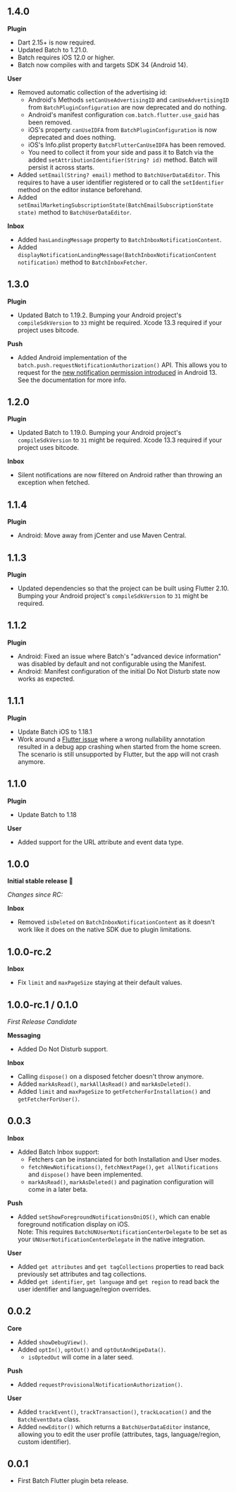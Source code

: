 ## 1.4.0

**Plugin**

* Dart 2.15+ is now required.
* Updated Batch to 1.21.0. 
* Batch requires iOS 12.0 or higher.
* Batch now compiles with and targets SDK 34 (Android 14).

**User**

* Removed automatic collection of the advertising id:
  * Android's Methods `setCanUseAdvertisingID` and `canUseAdvertisingID` from `BatchPluginConfiguration` are now deprecated and do nothing.
  * Android's manifest configuration `com.batch.flutter.use_gaid` has been removed.
  * iOS's property `canUseIDFA` from `BatchPluginConfiguration` is now deprecated and does nothing.
  * iOS's Info.plist property `BatchFlutterCanUseIDFA` has been removed.
  * You need to collect it from your side and pass it to Batch via the added `setAttributionIdentifier(String? id)` method. Batch will persist it across starts.
* Added `setEmail(String? email)` method to `BatchUserDataEditor`. This requires to have a user identifier registered or to call the `setIdentifier` method on the editor instance beforehand.
* Added `setEmailMarketingSubscriptionState(BatchEmailSubscriptionState state)` method to `BatchUserDataEditor`. 

**Inbox**

* Added `hasLandingMessage` property to `BatchInboxNotificationContent`.
* Added `displayNotificationLandingMessage(BatchInboxNotificationContent notification)` method to `BatchInboxFetcher`.  

  
## 1.3.0

**Plugin**

* Updated Batch to 1.19.2.
  Bumping your Android project's `compileSdkVersion` to `33` might be required.
  Xcode 13.3 required if your project uses bitcode.

**Push**

* Added Android implementation of the `batch.push.requestNotificationAuthorization()` API. This allows you to request for the [new notification permission introduced](https://developer.android.com/about/versions/13/changes/notification-permission) in Android 13. See the documentation for more info.

## 1.2.0

**Plugin**

* Updated Batch to 1.19.0.
  Bumping your Android project's `compileSdkVersion` to `31` might be required.
  Xcode 13.3 required if your project uses bitcode.

**Inbox**

* Silent notifications are now filtered on Android rather than throwing an exception when fetched.

## 1.1.4

**Plugin**

* Android: Move away from jCenter and use Maven Central.

## 1.1.3

**Plugin**

* Updated dependencies so that the project can be built using Flutter 2.10.  
  Bumping your Android project's `compileSdkVersion` to `31` might be required.

## 1.1.2

**Plugin**

* Android: Fixed an issue where Batch's "advanced device information" was disabled by default and not configurable using the Manifest.
* Android: Manifest configuration of the initial Do Not Disturb state now works as expected.

## 1.1.1

**Plugin**

* Update Batch iOS to 1.18.1
* Work around a [Flutter issue](https://github.com/flutter/flutter/issues/67624#issuecomment-801971172) where a wrong nullability annotation resulted in a debug app crashing when started from the home screen.
  The scenario is still unsupported by Flutter, but the app will not crash anymore.

## 1.1.0

**Plugin**

* Update Batch to 1.18

**User**

* Added support for the URL attribute and event data type.

## 1.0.0

**Initial stable release 🎉**

_Changes since RC:_ 

**Inbox**

* Removed `isDeleted` on `BatchInboxNotificationContent` as it doesn't work like it does on the native SDK due to plugin limitations.

## 1.0.0-rc.2

**Inbox**

* Fix `limit` and `maxPageSize` staying at their default values.

## 1.0.0-rc.1 / 0.1.0

_First Release Candidate_

**Messaging**

* Added Do Not Disturb support.

**Inbox**

* Calling `dispose()` on a disposed fetcher doesn't throw anymore.
* Added `markAsRead()`, `markAllAsRead()` and `markAsDeleted()`.
* Added `limit` and `maxPageSize` to `getFetcherForInstallation()` and `getFetcherForUser()`.

## 0.0.3

**Inbox**

* Added Batch Inbox support:  
  - Fetchers can be instanciated for both Installation and User modes.
  - `fetchNewNotifications()`, `fetchNextPage()`, `get allNotifications` and `dispose()` have been implemented.
  - `markAsRead()`, `markAsDeleted()` and pagination configuration will come in a later beta.

**Push**

* Added `setShowForegroundNotificationsOniOS()`, which can enable foreground notification display on iOS.  
  Note: This requires `BatchUNUserNotificationCenterDelegate` to be set as your `UNUserNotificationCenterDelegate` in the native integration.

**User**

* Added `get attributes` and `get tagCollections` properties to read back previously set attributes and tag collections.
* Added `get identifier`, `get language` and `get region` to read back the user identifier and language/region overrides.

## 0.0.2

**Core**

* Added `showDebugView()`.
* Added `optIn()`, `optOut()` and `optOutAndWipeData()`.
  - `isOptedOut` will come in a later seed.

**Push**

* Added `requestProvisionalNotificationAuthorization()`.

**User**

* Added `trackEvent()`, `trackTransaction()`, `trackLocation()` and the `BatchEventData` class.
* Added `newEditor()` which returns a `BatchUserDataEditor` instance, allowing you to edit the user profile (attributes, tags, language/region, custom identifier).

## 0.0.1

* First Batch Flutter plugin beta release.
